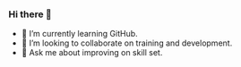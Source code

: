 ### Hi there 👋
- 🌱 I’m currently learning GitHub.
- 👯 I’m looking to collaborate on training and development.
- 💬 Ask me about improving on skill set.
